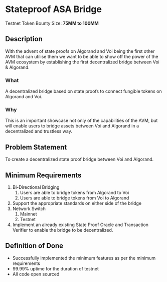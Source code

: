 # Stateproof ASA Bridge

Testnet Token Bounty Size: **75MM to 100MM**

## Description

With the advent of state proofs on Algorand and Voi being the first other AVM that can utilise them we want to be able to show off the power of the AVM ecosystem by establishing the first decentralized bridge between Voi & Algorand.

### What

A decentralized bridge based on state proofs to connect fungible tokens on Algorand and Voi.

### Why

This is an important showcase not only of the capabilities of the AVM, but will enable users to bridge assets between Voi and Algorand in a decentralized and trustless way.

## Problem Statement

To create a decentralized state proof bridge between Voi and Algorand.

## Minimum Requirements

1. Bi-Directional Bridging
    1. Users are able to bridge tokens from Algorand to Voi
    2. Users are able to bridge tokens from Voi to Algorand
2. Support the appropriate standards on either side of the bridge
3. Network Switch
    1. Mainnet
    2. Testnet
3. Implement an already existing State Proof Oracle and Transaction Verifier to enable the bridge to be decentralized.

## Definition of Done

- Successfully implemented the minimum features as per the minimum requirements
- 99.99% uptime for the duration of testnet
- All code open sourced

